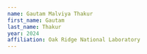 ```yaml
---
name: Gautam Malviya Thakur
first_name: Gautam 
last_name: Thakur
year: 2024
affiliation: Oak Ridge National Laboratory
---
```

